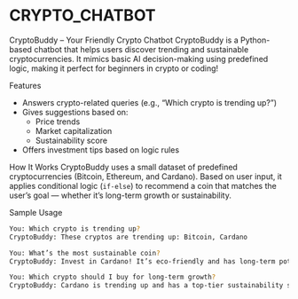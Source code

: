 # CRYPTO_CHATBOT
 CryptoBuddy – Your Friendly Crypto Chatbot
CryptoBuddy is a Python-based chatbot that helps users discover trending and sustainable cryptocurrencies. It mimics basic AI decision-making using predefined logic, making it perfect for beginners in crypto or coding!

Features
- Answers crypto-related queries (e.g., “Which crypto is trending up?”)
- Gives suggestions based on:
  - Price trends
  - Market capitalization
  - Sustainability score
- Offers investment tips based on logic rules
  
 How It Works
CryptoBuddy uses a small dataset of predefined cryptocurrencies (Bitcoin, Ethereum, and Cardano). Based on user input, it applies conditional logic (`if-else`) to recommend a coin that matches the user’s goal — whether it’s long-term growth or sustainability.

Sample Usage
```bash
You: Which crypto is trending up?
CryptoBuddy: These cryptos are trending up: Bitcoin, Cardano

You: What’s the most sustainable coin?
CryptoBuddy: Invest in Cardano! It’s eco-friendly and has long-term potential!

You: Which crypto should I buy for long-term growth?
CryptoBuddy: Cardano is trending up and has a top-tier sustainability score!
